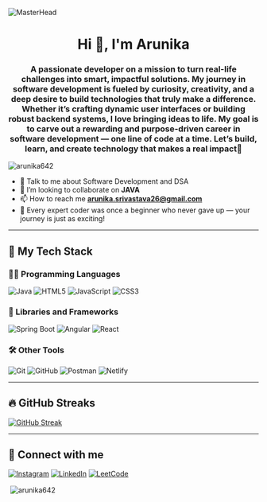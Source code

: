 ![MasterHead](https://miro.medium.com/max/1400/1*qdAW1TjCN57h1lbuuzvchg.gif)
<h1 align="center">Hi 👋, I'm Arunika</h1>
<h3 align="center">A passionate developer on a mission to turn real-life challenges into smart, impactful solutions. My journey in software development is fueled by curiosity, creativity, and a deep desire to build technologies that truly make a difference. Whether it’s crafting dynamic user interfaces or building robust backend systems, I love bringing ideas to life. My goal is to carve out a rewarding and purpose-driven career in software development — one line of code at a time. Let’s build, learn, and create technology that makes a real impact🌟</h3>

<p align="left"> <img src="https://komarev.com/ghpvc/?username=arunika642&label=Profile%20views&color=0e75b6&style=flat" alt="arunika642" /> </p>

- 🔭 Talk to me about Software Development and DSA
- 👯 I’m looking to collaborate on **JAVA**
- 📫 How to reach me **arunika.srivastava26@gmail.com**
- 🌱 Every expert coder was once a beginner who never gave up — your journey is just as exciting!

---

## 🚀 My Tech Stack

### 👩‍💻 Programming Languages  
![Java](https://img.shields.io/badge/Java-007396?style=for-the-badge&logo=java&logoColor=white)
![HTML5](https://img.shields.io/badge/HTML5-E34F26?style=for-the-badge&logo=html5&logoColor=white)
![JavaScript](https://img.shields.io/badge/JavaScript-F7DF1E?style=for-the-badge&logo=javascript&logoColor=black)
![CSS3](https://img.shields.io/badge/CSS3-1572B6?style=for-the-badge&logo=css3&logoColor=white)

### 🧰 Libraries and Frameworks  
![Spring Boot](https://img.shields.io/badge/Spring_Boot-6DB33F?style=for-the-badge&logo=spring-boot&logoColor=white)
![Angular](https://img.shields.io/badge/Angular-DD0031?style=for-the-badge&logo=angular&logoColor=white)
![React](https://img.shields.io/badge/React-20232A?style=for-the-badge&logo=react&logoColor=61DAFB)

### 🛠️ Other Tools  
![Git](https://img.shields.io/badge/Git-F05032?style=for-the-badge&logo=git&logoColor=white)
![GitHub](https://img.shields.io/badge/GitHub-181717?style=for-the-badge&logo=github&logoColor=white)
![Postman](https://img.shields.io/badge/Postman-FF6C37?style=for-the-badge&logo=postman&logoColor=white)
![Netlify](https://img.shields.io/badge/Netlify-00C7B7?style=for-the-badge&logo=netlify&logoColor=white)

---

## 🔥 GitHub Streaks  
[![GitHub Streak](https://streak-stats.demolab.com?user=Arunika642&theme=dark&border_radius=10&fire=orange)](https://git.io/streak-stats)

---

## 🤝 Connect with me  
[![Instagram](https://img.shields.io/badge/Instagram-E4405F?style=for-the-badge&logo=instagram&logoColor=white)](https://www.instagram.com/_arunika.26_/)
[![LinkedIn](https://img.shields.io/badge/LinkedIn-0A66C2?style=for-the-badge&logo=linkedin&logoColor=white)](https://www.linkedin.com/in/arunika26)
[![LeetCode](https://img.shields.io/badge/LeetCode-FFA116?style=for-the-badge&logo=leetcode&logoColor=black)](https://leetcode.com/Arunika_Srivastava)

<p>&nbsp;<img align="center" src="https://github-readme-stats.vercel.app/api?username=arunika642&show_icons=true&locale=en" alt="arunika642" /></p>


